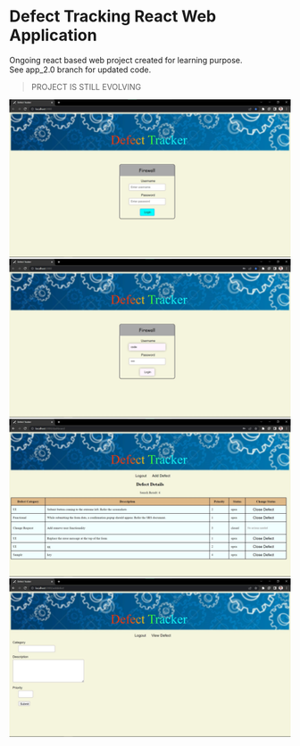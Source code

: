 # Defect Tracking React Web Application
Ongoing react based web project created for learning purpose. <br/>
See app_2.0 branch for updated code.

> PROJECT IS STILL EVOLVING

![login page](/assets/login%20page.jpg)
![on loging in](/assets/on%20login.jpg)
![dashboard](/assets/dashboard.jpg)
![add defect](/assets/add%20defect.jpg)
